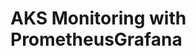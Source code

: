 # AKS Monitoring with PrometheusGrafana                                                                                         
